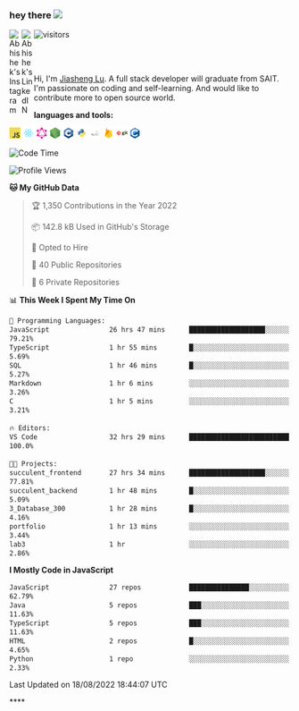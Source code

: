 ### hey there <img src="https://media.giphy.com/media/hvRJCLFzcasrR4ia7z/giphy.gif" width="25px">
<a href="https://www.instagram.com/jiashengluljs/">
  <img align="left" alt="Abhishek's Instagram" width="22px" src="https://raw.githubusercontent.com/hussainweb/hussainweb/main/icons/instagram.png" />
</a>
<a href="https://www.linkedin.com/in/jiashenglujob/">
  <img align="left" alt="Abhishek's LinkedIN" width="22px" src="https://raw.githubusercontent.com/peterthehan/peterthehan/master/assets/linkedin.svg" />
</a>

![visitors](https://visitor-badge.glitch.me/badge?page_id=jonsnowljs.visitor-badge&left_color=green&right_color=red)

<br />
<br />

Hi, I'm [Jiasheng Lu](https://jonsnowljs.github.io/portfolio/). A full stack developer will graduate from SAIT. I'm passionate on coding and self-learning. And would like to contribute more to open source world.

**languages and tools:**  

<code><img height="20" src="https://raw.githubusercontent.com/github/explore/80688e429a7d4ef2fca1e82350fe8e3517d3494d/topics/javascript/javascript.png"></code>
<code><img height="20" src="https://raw.githubusercontent.com/github/explore/80688e429a7d4ef2fca1e82350fe8e3517d3494d/topics/react/react.png"></code>
<code><img height="20" src="https://raw.githubusercontent.com/github/explore/5c058a388828bb5fde0bcafd4bc867b5bb3f26f3/topics/graphql/graphql.png"></code>
<code><img height="20" src="https://raw.githubusercontent.com/github/explore/80688e429a7d4ef2fca1e82350fe8e3517d3494d/topics/nodejs/nodejs.png"></code>
<code><img height="20" src="https://raw.githubusercontent.com/github/explore/80688e429a7d4ef2fca1e82350fe8e3517d3494d/topics/cpp/cpp.png"></code>
<code><img height="20" src="https://raw.githubusercontent.com/github/explore/80688e429a7d4ef2fca1e82350fe8e3517d3494d/topics/python/python.png"></code>
<code><img height="20" src="https://raw.githubusercontent.com/github/explore/80688e429a7d4ef2fca1e82350fe8e3517d3494d/topics/mysql/mysql.png"></code>
<code><img height="20" src="https://raw.githubusercontent.com/github/explore/80688e429a7d4ef2fca1e82350fe8e3517d3494d/topics/firebase/firebase.png"></code>
<code><img height="20" src="https://raw.githubusercontent.com/github/explore/80688e429a7d4ef2fca1e82350fe8e3517d3494d/topics/git/git.png"></code>
<code><img height="20" src="https://github.com/jonsnowljs/portfolio/blob/master/src/assets/img/skill/c.svg"></code>


<!--START_SECTION:waka-->
![Code Time](http://img.shields.io/badge/Code%20Time-289%20hrs%2049%20mins-blue)

![Profile Views](http://img.shields.io/badge/Profile%20Views-3-blue)

**🐱 My GitHub Data** 

> 🏆 1,350 Contributions in the Year 2022
 > 
> 📦 142.8 kB Used in GitHub's Storage 
 > 
> 💼 Opted to Hire
 > 
> 📜 40 Public Repositories 
 > 
> 🔑 6 Private Repositories  
 > 
📊 **This Week I Spent My Time On** 

```text
💬 Programming Languages: 
JavaScript               26 hrs 47 mins      ███████████████████░░░░░░   79.21% 
TypeScript               1 hr 55 mins        █░░░░░░░░░░░░░░░░░░░░░░░░   5.69% 
SQL                      1 hr 46 mins        █░░░░░░░░░░░░░░░░░░░░░░░░   5.27% 
Markdown                 1 hr 6 mins         ░░░░░░░░░░░░░░░░░░░░░░░░░   3.26% 
C                        1 hr 5 mins         ░░░░░░░░░░░░░░░░░░░░░░░░░   3.21%

🔥 Editors: 
VS Code                  32 hrs 29 mins      █████████████████████████   100.0%

🐱‍💻 Projects: 
succulent_frontend       27 hrs 34 mins      ███████████████████░░░░░░   77.81% 
succulent_backend        1 hr 48 mins        █░░░░░░░░░░░░░░░░░░░░░░░░   5.09% 
3_Database_300           1 hr 28 mins        █░░░░░░░░░░░░░░░░░░░░░░░░   4.16% 
portfolio                1 hr 13 mins        ░░░░░░░░░░░░░░░░░░░░░░░░░   3.44% 
lab3                     1 hr                ░░░░░░░░░░░░░░░░░░░░░░░░░   2.86%

```

**I Mostly Code in JavaScript** 

```text
JavaScript               27 repos            ███████████████░░░░░░░░░░   62.79% 
Java                     5 repos             ███░░░░░░░░░░░░░░░░░░░░░░   11.63% 
TypeScript               5 repos             ███░░░░░░░░░░░░░░░░░░░░░░   11.63% 
HTML                     2 repos             █░░░░░░░░░░░░░░░░░░░░░░░░   4.65% 
Python                   1 repo              ░░░░░░░░░░░░░░░░░░░░░░░░░   2.33%

```



 Last Updated on 18/08/2022 18:44:07 UTC
<!--END_SECTION:waka-->****
